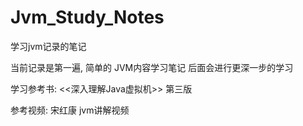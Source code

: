 # Jvm_Study_Notes
学习jvm记录的笔记

当前记录是第一遍, 简单的 JVM内容学习笔记
后面会进行更深一步的学习

学习参考书: <<深入理解Java虚拟机>> 第三版

参考视频: 宋红康 jvm讲解视频
